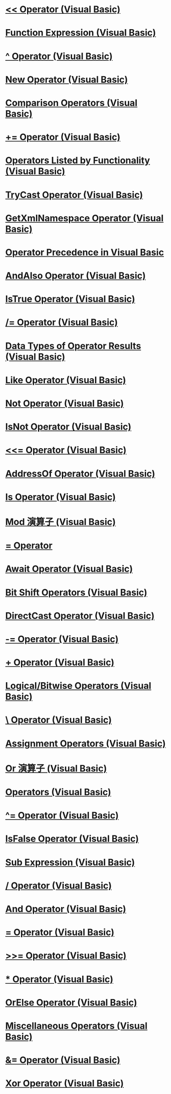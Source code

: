 # [<< Operator (Visual Basic)](left-shift-operator.md)
# [Function Expression (Visual Basic)](function-expression.md)
# [^ Operator (Visual Basic)](exponentiation-operator.md)
# [New Operator (Visual Basic)](new-operator.md)
# [Comparison Operators (Visual Basic)](comparison-operators.md)
# [+= Operator (Visual Basic)](addition-assignment-operator.md)
# [Operators Listed by Functionality (Visual Basic)](operators-listed-by-functionality.md)
# [TryCast Operator (Visual Basic)](trycast-operator.md)
# [GetXmlNamespace Operator (Visual Basic)](getxmlnamespace-operator.md)
# [Operator Precedence in Visual Basic](operator-precedence.md)
# [AndAlso Operator (Visual Basic)](andalso-operator.md)
# [IsTrue Operator (Visual Basic)](istrue-operator.md)
# [/= Operator (Visual Basic)](floating-point-division-assignment-operator.md)
# [Data Types of Operator Results (Visual Basic)](data-types-of-operator-results.md)
# [Like Operator (Visual Basic)](like-operator.md)
# [Not Operator (Visual Basic)](not-operator.md)
# [IsNot Operator (Visual Basic)](isnot-operator.md)
# [<<= Operator (Visual Basic)](left-shift-assignment-operator.md)
# [AddressOf Operator (Visual Basic)](addressof-operator.md)
# [Is Operator (Visual Basic)](is-operator.md)
# [Mod 演算子 (Visual Basic)](mod-operator.md)
# [\= Operator](subtraction-assignment-operator.md)
# [Await Operator (Visual Basic)](await-operator.md)
# [Bit Shift Operators (Visual Basic)](bit-shift-operators.md)
# [DirectCast Operator (Visual Basic)](directcast-operator.md)
# [-= Operator (Visual Basic)](integer-division-assignment-operator.md)
# [+ Operator (Visual Basic)](addition-operator.md)
# [Logical/Bitwise Operators (Visual Basic)](logical-bitwise-operators.md)
# [\ Operator (Visual Basic)](integer-division-operator.md)
# [Assignment Operators (Visual Basic)](assignment-operators.md)
# [Or 演算子 (Visual Basic)](or-operator.md)
# [Operators (Visual Basic)](index.md)
# [^= Operator (Visual Basic)](exponentiation-assignment-operator.md)
# [IsFalse Operator (Visual Basic)](isfalse-operator.md)
# [Sub Expression (Visual Basic)](sub-expression.md)
# [/ Operator (Visual Basic)](floating-point-division-operator.md)
# [And Operator (Visual Basic)](and-operator.md)
# [= Operator (Visual Basic)](assignment-operator.md)
# [>>= Operator (Visual Basic)](right-shift-assignment-operator.md)
# [* Operator (Visual Basic)](multiplication-operator.md)
# [OrElse Operator (Visual Basic)](orelse-operator.md)
# [Miscellaneous Operators (Visual Basic)](miscellaneous-operators.md)
# [&= Operator (Visual Basic)](and-assignment-operator.md)
# [Xor Operator (Visual Basic)](xor-operator.md)
